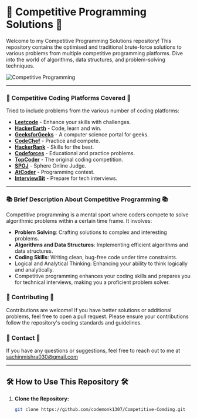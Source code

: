 # 🌟 Competitive Programming Solutions 🌟

Welcome to my Competitive Programming Solutions repository! This repository contains the optimised and traditional brute-force solutions to various problems from multiple competitive programming platforms. 
Dive into the world of algorithms, data structures, and problem-solving techniques.

![Competitive Programming](https://c4.wallpaperflare.com/wallpaper/435/542/549/javascript-google-node-js-html-microsoft-visual-studio-hd-wallpaper-preview.jpg)

---

### 🚀 Competitive Coding Platforms Covered 🚀

Tried to include problems from the various number of coding platforms:

- **[Leetcode](https://leetcode.com)** - Enhance your skills with challenges.
- **[HackerEarth](https://hackerearth.com)** - Code, learn and win.
- **[GeeksforGeeks](https://geeksforgeeks.org)** - A computer science portal for geeks.
- **[CodeChef](https://codechef.com)** - Practice and compete.
- **[HackerRank](https://hackerrank.com)** - Skills for the best.
- **[Codeforces](https://codeforces.com)** - Educational and practice problems.
- **[TopCoder](https://topcoder.com)** - The original coding competition.
- **[SPOJ](https://spoj.com)** - Sphere Online Judge.
- **[AtCoder](https://atcoder.jp)** - Programming contest.
- **[InterviewBit](https://interviewbit.com)** - Prepare for tech interviews.

---

### 📚 Brief Description About Competitive Programming 📚
Competitive programming is a mental sport where coders compete to solve algorithmic problems within a certain time frame. It involves:

- **Problem Solving**: Crafting solutions to complex and interesting problems.
- **Algorithms and Data Structures**: Implementing efficient algorithms and data structures.
- **Coding Skills**: Writing clean, bug-free code under time constraints.
- Logical and Analytical Thinking: Enhancing your ability to think logically and analytically.
- Competitive programming enhances your coding skills and prepares you for technical interviews, making you a proficient problem solver.

### 🤝 Contributing 🤝
Contributions are welcome! If you have better solutions or additional problems, feel free to open a pull request. Please ensure your contributions follow the repository's coding standards and guidelines.

### 📧 Contact 📧
If you have any questions or suggestions, feel free to reach out to me at sachinmishra030@gmail.com

---

## 🛠️ How to Use This Repository 🛠️

1. **Clone the Repository:**
   ```bash
   git clone https://github.com/codemonk1307/Competitive-Comding.git

